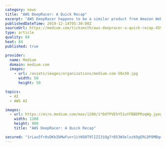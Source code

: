 ```yaml
---
category: news
title: "AWS DeepRacer: A Quick Recap"
excerpt: "AWS DeepRacer happens to be a similar product from Amazon Web Services, which is primarily an integrated learning system for users of all levels to learn and explore reinforcement learning and to experiment and build autonomous driving applications."
publishedDateTime: 2019-12-14T05:30:00Z
sourceUrl: https://medium.com/ticksmith/aws-deepracer-a-quick-recap-4597f76597f
type: article
quality: 84
heat: 84
published: true

provider:
  name: Medium
  domain: medium.com
  images:
    - url: /assets/images/organizations/medium.com-50x50.jpg
      width: 50
      height: 50

topics:
  - AI
  - AWS AI

images:
  - url: https://miro.medium.com/max/1200/1*DdfPVEhY51uYFBBDPRoqWg.jpeg
    width: 1200
    height: 900
    title: "AWS DeepRacer: A Quick Recap"

secured: "1rLau5fr0sDKbIbMwFuv+1itKO8T9lIZI31Qg7rB53W3elxz6OgERLDP8MBqdM4ptTmT722rU7XF2QdOcgRjKJUP4phJstSTxKJlm32OBBuC5AC0jOCbLE8GtzTTTrJV8hQP4w+UMTrvKUCjg3gB6kHpDq0a3cxQAngx5+JGzaRmhNBuspLbWkyIrfiTGgqLjkEuXPx/zb5i15CZE+dDVeCxctUdjFmoi8dqd1w/hVksEGbeHWs/t27I+UEttpP3+2CMpW5KsYwMWbqyMrrp8Q==;gp5karwnS3lYJSOmnvylGA=="
---
```


